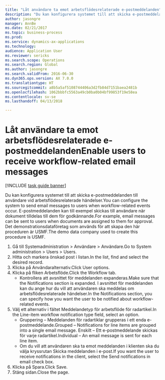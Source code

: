 ```yaml
--- 
title: "Låt användare ta emot arbetsflödesrelaterade e-postmeddelanden"
description: "Du kan konfigurera systemet till att skicka e-postmeddelanden till användare vid arbetsflödesrelaterade händelser."
author: jasongre
manager: AnnBe
ms.date: 02/21/2017
ms.topic: business-process
ms.prod: 
ms.service: dynamics-ax-applications
ms.technology: 
audience: Application User
ms.reviewer: sericks
ms.search.scope: Operations
ms.search.region: Global
ms.author: jasongre
ms.search.validFrom: 2016-06-30
ms.dyn365.ops.version: AX 7.0.0
ms.translationtype: HT
ms.sourcegitcommit: a8b5a5af5108744406a3d2fb84d7151baea2481b
ms.openlocfilehash: 1062bbbfc5563a49cb0ba0b04bf99853f19e58ea
ms.contentlocale: sv-se
ms.lasthandoff: 04/13/2018

---
```

# <a name="enable-users-to-receive-workflow-related-email-messages"></a><span data-ttu-id="9d1d4-103">Låt användare ta emot arbetsflödesrelaterade e-postmeddelanden</span><span class="sxs-lookup"><span data-stu-id="9d1d4-103">Enable users to receive workflow-related email messages</span></span>

[!INCLUDE [task guide banner](../../includes/task-guide-banner.md)]

<span data-ttu-id="9d1d4-104">Du kan konfigurera systemet till att skicka e-postmeddelanden till användare vid arbetsflödesrelaterade händelser.</span><span class="sxs-lookup"><span data-stu-id="9d1d4-104">You can configure the system to send email messages to users when workflow-related events occur.</span></span> <span data-ttu-id="9d1d4-105">E-postmeddelanden kan till exempel skickas till användare när dokument tilldelas till dem för godkännande.</span><span class="sxs-lookup"><span data-stu-id="9d1d4-105">For example, email messages can be sent to users when documents are assigned to them for approval.</span></span> <span data-ttu-id="9d1d4-106">Det demonstrationsdataföretag som används för att skapa den här proceduren är USMF.</span><span class="sxs-lookup"><span data-stu-id="9d1d4-106">The demo data company used to create this procedure is USMF.</span></span>

1. <span data-ttu-id="9d1d4-107">Gå till Systemadministration > Användare > Användare.</span><span class="sxs-lookup"><span data-stu-id="9d1d4-107">Go to System administration > Users > Users.</span></span>
2. <span data-ttu-id="9d1d4-108">Hitta och markera önskad post i listan.</span><span class="sxs-lookup"><span data-stu-id="9d1d4-108">In the list, find and select the desired record.</span></span>
3. <span data-ttu-id="9d1d4-109">Klicka på Användaralternativ.</span><span class="sxs-lookup"><span data-stu-id="9d1d4-109">Click User options.</span></span>
4. <span data-ttu-id="9d1d4-110">Klicka på fliken Arbetsflöde.</span><span class="sxs-lookup"><span data-stu-id="9d1d4-110">Click the Workflow tab.</span></span>
    * <span data-ttu-id="9d1d4-111">Kontrollera att avsnittet för meddelanden expanderas.</span><span class="sxs-lookup"><span data-stu-id="9d1d4-111">Make sure that the Notifications section is expanded.</span></span>     <span data-ttu-id="9d1d4-112">I avsnittet för meddelanden kan du ange hur du vill att användaren ska meddelas om arbetsflödesrelaterade händelser.</span><span class="sxs-lookup"><span data-stu-id="9d1d4-112">In the Notifications section, you can specify how you want the user to be notified about workflow-related events.</span></span>  
5. <span data-ttu-id="9d1d4-113">Välj ett alternativ i fältet Meddelandetyp för arbetsflöde för radartikel.</span><span class="sxs-lookup"><span data-stu-id="9d1d4-113">In the Line-item workflow notification type field, select an option.</span></span>
    * <span data-ttu-id="9d1d4-114">Gruppering – Meddelanden för radartiklar grupperas i ett enda e-postmeddelande.</span><span class="sxs-lookup"><span data-stu-id="9d1d4-114">Grouped – Notifications for line items are grouped into a single email message.</span></span>    <span data-ttu-id="9d1d4-115">Enskilt – Ett e-postmeddelande skickas för varje radartikel.</span><span class="sxs-lookup"><span data-stu-id="9d1d4-115">Individual – An email message is sent for each line item.</span></span>  
    * <span data-ttu-id="9d1d4-116">Om du vill att användaren ska ta emot meddelanden i klienten ska du välja kryssrutan Skicka meddelanden i e-post.</span><span class="sxs-lookup"><span data-stu-id="9d1d4-116">If you want the user to receive notifications in the client, select the Send notifications in email check box.</span></span>  
6. <span data-ttu-id="9d1d4-117">Klicka på Spara.</span><span class="sxs-lookup"><span data-stu-id="9d1d4-117">Click Save.</span></span>
7. <span data-ttu-id="9d1d4-118">Stäng sidan.</span><span class="sxs-lookup"><span data-stu-id="9d1d4-118">Close the page.</span></span>



